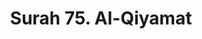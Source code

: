 ---
title       : "Surah 75. Al-Qiyamat"
DATE        : 7/25/2018 9:18:18 AM
draft       : false
TYPE        : "quran"

BookCode    : "ARB"
SurahNumber : "75"
TotalAyah   : "40"
---